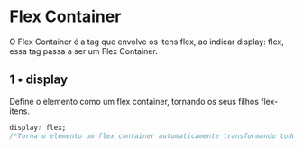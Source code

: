 # Flex Container
O Flex Container é a tag que envolve os itens flex, ao indicar display: flex, essa tag passa a ser um Flex Container.

## 1 • display
Define o elemento como um flex container, tornando os seus filhos flex-itens.

```css
display: flex;
/*Torna o elemento um flex container automaticamente transformando todos os seus filhos diretos em flex itens.*/
```
